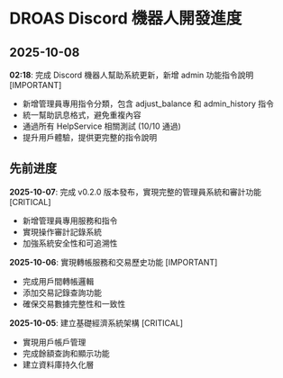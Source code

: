 # DROAS Discord 機器人開發進度

## 2025-10-08

**02:18**: 完成 Discord 機器人幫助系統更新，新增 admin 功能指令說明 [IMPORTANT]
- 新增管理員專用指令分類，包含 adjust_balance 和 admin_history 指令
- 統一幫助訊息格式，避免重複內容
- 通過所有 HelpService 相關測試 (10/10 通過)
- 提升用戶體驗，提供更完整的指令說明

## 先前进度

**2025-10-07**: 完成 v0.2.0 版本發布，實現完整的管理員系統和審計功能 [CRITICAL]
- 新增管理員專用服務和指令
- 實現操作審計記錄系統
- 加強系統安全性和可追溯性

**2025-10-06**: 實現轉帳服務和交易歷史功能 [IMPORTANT]
- 完成用戶間轉帳邏輯
- 添加交易記錄查詢功能
- 確保交易數據完整性和一致性

**2025-10-05**: 建立基礎經濟系統架構 [CRITICAL]
- 實現用戶帳戶管理
- 完成餘額查詢和顯示功能
- 建立資料庫持久化層
